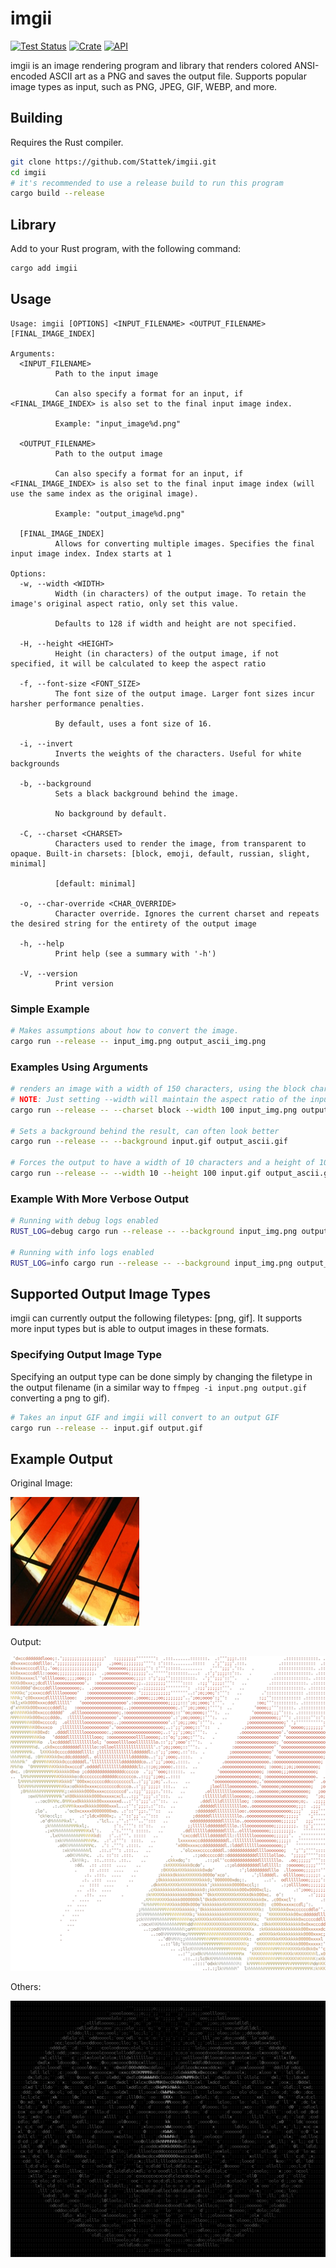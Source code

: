 # imgii

[![Test Status](https://github.com/Stattek/imgii/actions/workflows/test.yml/badge.svg?event=push)](https://github.com/Stattek/imgii/actions)
[![Crate](https://img.shields.io/crates/v/imgii.svg)](https://crates.io/crates/imgii)
[![API](https://docs.rs/imgii/badge.svg)](https://docs.rs/imgii)

imgii is an image rendering program and library that renders colored ANSI-encoded ASCII art as a PNG and saves the output file.
Supports popular image types as input, such as PNG, JPEG, GIF, WEBP, and more.

## Building

Requires the Rust compiler.

```bash
git clone https://github.com/Stattek/imgii.git
cd imgii
# it's recommended to use a release build to run this program
cargo build --release
```

## Library

Add to your Rust program, with the following command:

```bash
cargo add imgii
```

## Usage

```text
Usage: imgii [OPTIONS] <INPUT_FILENAME> <OUTPUT_FILENAME> [FINAL_IMAGE_INDEX]

Arguments:
  <INPUT_FILENAME>
          Path to the input image

          Can also specify a format for an input, if <FINAL_IMAGE_INDEX> is also set to the final input image index.

          Example: "input_image%d.png"

  <OUTPUT_FILENAME>
          Path to the output image

          Can also specify a format for an input, if <FINAL_IMAGE_INDEX> is also set to the final input image index (will use the same index as the original image).

          Example: "output_image%d.png"

  [FINAL_IMAGE_INDEX]
          Allows for converting multiple images. Specifies the final input image index. Index starts at 1

Options:
  -w, --width <WIDTH>
          Width (in characters) of the output image. To retain the image's original aspect ratio, only set this value.

          Defaults to 128 if width and height are not specified.

  -H, --height <HEIGHT>
          Height (in characters) of the output image, if not specified, it will be calculated to keep the aspect ratio

  -f, --font-size <FONT_SIZE>
          The font size of the output image. Larger font sizes incur harsher performance penalties.

          By default, uses a font size of 16.

  -i, --invert
          Inverts the weights of the characters. Useful for white backgrounds

  -b, --background
          Sets a black background behind the image.

          No background by default.

  -C, --charset <CHARSET>
          Characters used to render the image, from transparent to opaque. Built-in charsets: [block, emoji, default, russian, slight, minimal]

          [default: minimal]

  -o, --char-override <CHAR_OVERRIDE>
          Character override. Ignores the current charset and repeats the desired string for the entirety of the output image

  -h, --help
          Print help (see a summary with '-h')

  -V, --version
          Print version
```

### Simple Example

```bash
# Makes assumptions about how to convert the image.
cargo run --release -- input_img.png output_ascii_img.png
```

### Examples Using Arguments

```bash
# renders an image with a width of 150 characters, using the block charset.
# NOTE: Just setting --width will maintain the aspect ratio of the input
cargo run --release -- --charset block --width 100 input_img.png output_ascii_img.png

# Sets a background behind the result, can often look better
cargo run --release -- --background input.gif output_ascii.gif

# Forces the output to have a width of 10 characters and a height of 100 characters.
cargo run --release -- --width 10 --height 100 input.gif output_ascii.gif
```

### Example With More Verbose Output

```bash
# Running with debug logs enabled
RUST_LOG=debug cargo run --release -- --background input_img.png output_ascii_img.png

# Running with info logs enabled
RUST_LOG=info cargo run --release -- --background input_img.png output_ascii_img.png
```

## Supported Output Image Types

imgii can currently output the following filetypes: \[png, gif\]. It supports more input types but
is able to output images in these formats.

### Specifying Output Image Type

Specifying an output type can be done simply by changing the filetype in the output filename
(in a similar way to `ffmpeg -i input.png output.gif` converting a png to gif).

```bash
# Takes an input GIF and imgii will convert to an output GIF
cargo run --release -- input.gif output.gif
```

## Example Output

Original Image:

![original_image](./doc/original_img.png)

Output:

![converted_image](./doc/converted_img.png)

Others:

![torus_img](./doc/torus-black-hole_minimal.gif)
